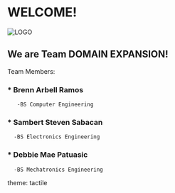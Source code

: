 # WELCOME!
![LOGO](C:\Users\dpatuasic\Downloads/images/DomainExpansion-Logo.png)

## We are Team DOMAIN EXPANSION!
Team Members:
###   * **Brenn Arbell Ramos**
       -BS Computer Engineering
###  * **Sambert Steven Sabacan**
      -BS Electronics Engineering 
###  * **Debbie Mae Patuasic**
      -BS Mechatronics Engineering 
theme: tactile 

